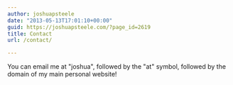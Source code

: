 ```yaml
---
author: joshuapsteele
date: "2013-05-13T17:01:10+00:00"
guid: https://joshuapsteele.com/?page_id=2619
title: Contact
url: /contact/

---
```

You can email me at "joshua", followed by the "at" symbol, followed by the domain of my main personal website!

